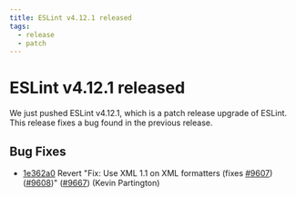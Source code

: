 ```yaml
---
title: ESLint v4.12.1 released
tags:
  - release
  - patch
---
```

# ESLint v4.12.1 released

We just pushed ESLint v4.12.1, which is a patch release upgrade of ESLint. This release fixes a bug found in the previous release.

## Bug Fixes

* [1e362a0](https://github.com/eslint/eslint/commit/1e362a0f8d97105c199fee3dfc277a03badb6c68) Revert "Fix: Use XML 1.1 on XML formatters (fixes [#9607](https://github.com/eslint/eslint/issues/9607)) ([#9608](https://github.com/eslint/eslint/pull/9608))" ([#9667](https://github.com/eslint/eslint/pull/9667)) (Kevin Partington)
